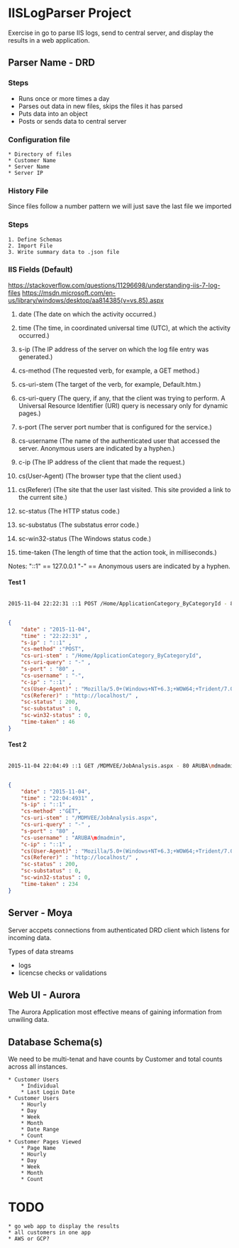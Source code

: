 # IISLogParser Project
Exercise in go to parse IIS logs, send to central server, and display the results 
in a web application.

## Parser Name - DRD

### Steps
- Runs once or more times a day
- Parses out data in new files, skips the files it has parsed
- Puts data into an object
- Posts or sends data to central server

### Configuration file

    * Directory of files
    * Customer Name
    * Server Name
    * Server IP
    
### History File
Since files follow a number pattern we will just save the last file we
imported

### Steps

    1. Define Schemas
    2. Import File
    3. Write summary data to .json file


### IIS Fields (Default)
https://stackoverflow.com/questions/11296698/understanding-iis-7-log-files
https://msdn.microsoft.com/en-us/library/windows/desktop/aa814385(v=vs.85).aspx

01. date (The date on which the activity occurred.)
02. time (The time, in coordinated universal time (UTC), at which the activity occurred.)
03. s-ip      (The IP address of the server on which the log file entry was generated.)   
04. cs-method (The requested verb, for example, a GET method.)
05. cs-uri-stem (The target of the verb, for example, Default.htm.)

06. cs-uri-query (The query, if any, that the client was trying to perform. A Universal Resource Identifier (URI) query is necessary only for dynamic pages.)

07. s-port (The server port number that is configured for the service.)
08. cs-username  (The name of the authenticated user that accessed the server. Anonymous users are indicated by a hyphen.)
09. c-ip (The IP address of the client that made the request.)
10. cs(User-Agent)  (The browser type that the client used.)
11. cs(Referer)  (The site that the user last visited. This site provided a link to the current site.)

12. sc-status    (The HTTP status code.)
13. sc-substatus  (The substatus error code.)
14. sc-win32-status  (The Windows status code.)
15. time-taken (The length of time that the action took, in milliseconds.)

Notes:
"::1" == 127.0.0.1
"-"  == Anonymous users are indicated by a hyphen.

#### Test 1

```bash

2015-11-04 22:22:31 ::1 POST /Home/ApplicationCategory_ByCategoryId - 80 - ::1 Mozilla/5.0+(Windows+NT+6.3;+WOW64;+Trident/7.0;+rv:11.0)+like+Gecko http://localhost/ 200 0 0 46

```


```json

{
    "date" : "2015-11-04", 
    "time" : "22:22:31" ,
    "s-ip" : "::1" ,                
    "cs-method" :"POST", 
    "cs-uri-stem" : "/Home/ApplicationCategory_ByCategoryId",           
    "cs-uri-query" : "-" ,
    "s-port" : "80" ,
    "cs-username" : "-",         
    "c-ip" : "::1" ,
    "cs(User-Agent)" : "Mozilla/5.0+(Windows+NT+6.3;+WOW64;+Trident/7.0;+rv:11.0)+like+Gecko", 
    "cs(Referer)" : "http://localhost/" ,
    "sc-status" : 200,
    "sc-substatus" : 0,
    "sc-win32-status" : 0, 
    "time-taken" : 46
}

```

#### Test 2

```bash

2015-11-04 22:04:49 ::1 GET /MDMVEE/JobAnalysis.aspx - 80 ARUBA\mdmadmin ::1 Mozilla/5.0+(Windows+NT+6.3;+WOW64;+Trident/7.0;+rv:11.0)+like+Gecko http://localhost/ 200 0 0 234

```

```json

{
    "date" : "2015-11-04", 
    "time" : "22:04:4931" ,
    "s-ip" : "::1" ,                
    "cs-method" :"GET", 
    "cs-uri-stem" : "/MDMVEE/JobAnalysis.aspx",           
    "cs-uri-query" : "-" ,
    "s-port" : "80" ,
    "cs-username" : "ARUBA\mdmadmin",         
    "c-ip" : "::1" ,
    "cs(User-Agent)" : "Mozilla/5.0+(Windows+NT+6.3;+WOW64;+Trident/7.0;+rv:11.0)+like+Gecko", 
    "cs(Referer)" : "http://localhost/" ,
    "sc-status" : 200,
    "sc-substatus" : 0,
    "sc-win32-status" : 0, 
    "time-taken" : 234
}

```

## Server - Moya
Server accpets connections from authenticated DRD client which listens
for incoming data.

Types of data streams
- logs
- licencse checks or validations

## Web UI - Aurora
The Aurora Application most effective means of gaining information from unwiling data.

## Database Schema(s)

We need to be multi-tenat and have counts by Customer and 
total counts across all instances.

    * Customer Users
        * Individual
        * Last Login Date
    * Customer Users
        * Hourly
        * Day
        * Week
        * Month
        * Date Range
        * Count
    * Customer Pages Viewed
        * Page Name
        * Hourly
        * Day
        * Week
        * Month
        * Count

# TODO

    * go web app to display the results
    * all customers in one app
    * AWS or GCP?
